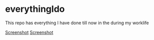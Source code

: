 # everythingIdo
This repo has everything I have done till now in the during my worklife


[Screenshot](1.png)
[Screenshot](2.png)
